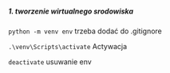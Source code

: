 ##### 1. tworzenie wirtualnego srodowiska

`python -m venv env`   trzeba dodać do .gitignore

`.\venv\Scripts\activate`   Actywacja

`deactivate`  usuwanie env
